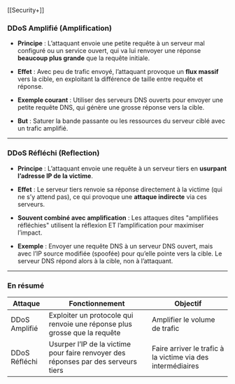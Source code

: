 [[Security+]]
### DDoS Amplifié (Amplification)

- **Principe** : L’attaquant envoie une petite requête à un serveur mal configuré ou un service ouvert, qui va lui renvoyer une réponse **beaucoup plus grande** que la requête initiale.
    
- **Effet** : Avec peu de trafic envoyé, l’attaquant provoque un **flux massif** vers la cible, en exploitant la différence de taille entre requête et réponse.
    
- **Exemple courant** : Utiliser des serveurs DNS ouverts pour envoyer une petite requête DNS, qui génère une grosse réponse vers la cible.
    
- **But** : Saturer la bande passante ou les ressources du serveur ciblé avec un trafic amplifié.


---

### DDoS Réfléchi (Reflection)

- **Principe** : L’attaquant envoie une requête à un serveur tiers en **usurpant l’adresse IP de la victime**.
    
- **Effet** : Le serveur tiers renvoie sa réponse directement à la victime (qui ne s’y attend pas), ce qui provoque une **attaque indirecte** via ces serveurs.
    
- **Souvent combiné avec amplification** : Les attaques dites "amplifiées réfléchies" utilisent la réflexion ET l’amplification pour maximiser l’impact.
    
- **Exemple** : Envoyer une requête DNS à un serveur DNS ouvert, mais avec l’IP source modifiée (spoofée) pour qu’elle pointe vers la cible. Le serveur DNS répond alors à la cible, non à l’attaquant.

---

### En résumé

|Attaque|Fonctionnement|Objectif|
|---|---|---|
|DDoS Amplifié|Exploiter un protocole qui renvoie une réponse plus grosse que la requête|Amplifier le volume de trafic|
|DDoS Réfléchi|Usurper l’IP de la victime pour faire renvoyer des réponses par des serveurs tiers|Faire arriver le trafic à la victime via des intermédiaires|